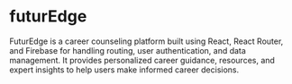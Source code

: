 # futurEdge

FuturEdge is a career counseling platform built using React, React Router, and Firebase for handling routing, user authentication, and data management. It provides personalized career guidance, resources, and expert insights to help users make informed career decisions.
